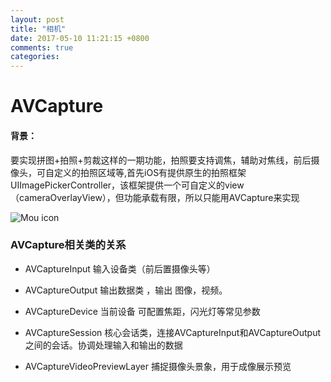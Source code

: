 ```yaml
---
layout: post
title: "相机"
date: 2017-05-10 11:21:15 +0800
comments: true
categories: 
---
```


# AVCapture
#### 背景：
要实现拼图+拍照+剪裁这样的一期功能，拍照要支持调焦，辅助对焦线，前后摄像头，可自定义的拍照区域等,首先iOS有提供原生的拍照框架UIImagePickerController，该框架提供一个可自定义的view（cameraOverlayView），但功能承载有限，所以只能用AVCapture来实现

![Mou icon](http://cdn.withme.cn/withme.back.u.4c0322b60468ae82fa32fd77b329cfde.png
            )
### AVCapture相关类的关系
* AVCaptureInput 输入设备类（前后置摄像头等）
* AVCaptureOutput 输出数据类 ，输出 图像，视频。
* AVCaptureDevice  当前设备 可配置焦距，闪光灯等常见参数
* AVCaptureSession 核心会话类，连接AVCaptureInput和AVCaptureOutput之间的会话。协调处理输入和输出的数据

* AVCaptureVideoPreviewLayer 捕捉摄像头景象，用于成像展示预览

